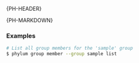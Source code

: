{PH-HEADER}

{PH-MARKDOWN}

### Examples

```sh
# List all group members for the 'sample' group
$ phylum group member --group sample list
```
